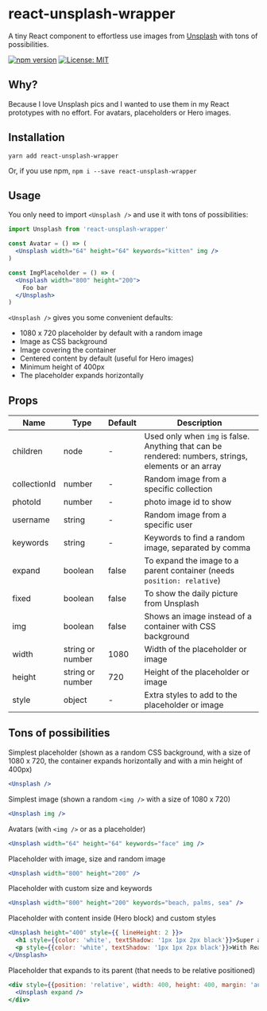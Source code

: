 # react-unsplash-wrapper
A tiny React component to effortless use images from [Unsplash](https://unsplash.com/) with tons of possibilities.

[![npm version](https://img.shields.io/npm/v/react-unsplash-wrapper.svg)](https://www.npmjs.com/package/react-unsplash-wrapper)
[![License: MIT](https://img.shields.io/badge/License-MIT-green.svg)](https://opensource.org/licenses/MIT)

## Why?
Because I love Unsplash pics and I wanted to use them in my React prototypes with no effort. For avatars, placeholders or Hero images.

## Installation

```
yarn add react-unsplash-wrapper
```
Or, if you use npm, `npm i --save react-unsplash-wrapper`

## Usage

You only need to import `<Unsplash />` and use it with tons of possibilities:
```jsx
import Unsplash from 'react-unsplash-wrapper'

const Avatar = () => (
  <Unsplash width="64" height="64" keywords="kitten" img />
)

const ImgPlaceholder = () => (
  <Unsplash width="800" height="200">
    Foo bar
  </Unsplash>
)
```

`<Unsplash />` gives you some convenient defaults:

- 1080 x 720 placeholder by default with a random image
- Image as CSS background
- Image covering the container
- Centered content by default (useful for Hero images)
- Minimum height of 400px
- The placeholder expands horizontally

## Props

| Name | Type | Default | Description |
| --- | --- | --- | --- |
| children | node | - | Used only when `img` is false. Anything that can be rendered: numbers, strings, elements or an array |
| collectionId | number | - | Random image from a specific collection |
| photoId | number | - | photo image id to show |
| username | string | - | Random image from a specific user |
| keywords | string | - | Keywords to find a random image, separated by comma |
| expand | boolean | false | To expand the image to a parent container (needs `position: relative`) |
| fixed | boolean | false | To show the daily picture from Unsplash |
| img | boolean | false | Shows an image instead of a container with CSS background |
| width | string or number | 1080 | Width of the placeholder or image |
| height | string or number | 720 | Height of the placeholder or image |
| style | object | - | Extra styles to add to the placeholder or image |

## Tons of possibilities

Simplest placeholder (shown as a random CSS background, with a size of 1080 x 720, the container expands horizontally and with a min height of 400px)
```jsx
<Unsplash />
```

Simplest image (shown a random `<img />` with a size of 1080 x 720)
```jsx
<Unsplash img />
```

Avatars (with `<img />` or as a placeholder)
```jsx
<Unsplash width="64" height="64" keywords="face" img />
```

Placeholder with image, size and random image
```jsx
<Unsplash width="800" height="200" />
```

Placeholder with custom size and keywords
```jsx
<Unsplash width="800" height="200" keywords="beach, palms, sea" />
```

Placeholder with content inside (Hero block) and custom styles
```jsx
<Unsplash height="400" style={{ lineHeight: 2 }}>
  <h1 style={{color: 'white', textShadow: '1px 1px 2px black'}}>Super awesome title</h1>
  <p style={{color: 'white', textShadow: '1px 1px 2px black'}}>With React Unsplash Wrapper is really easy to create a Hero image.</p>
</Unsplash>
```

Placeholder that expands to its parent (that needs to be relative positioned)
```jsx
<div style={{position: 'relative', width: 400, height: 400, margin: 'auto'}}>
  <Unsplash expand />
</div>
```
